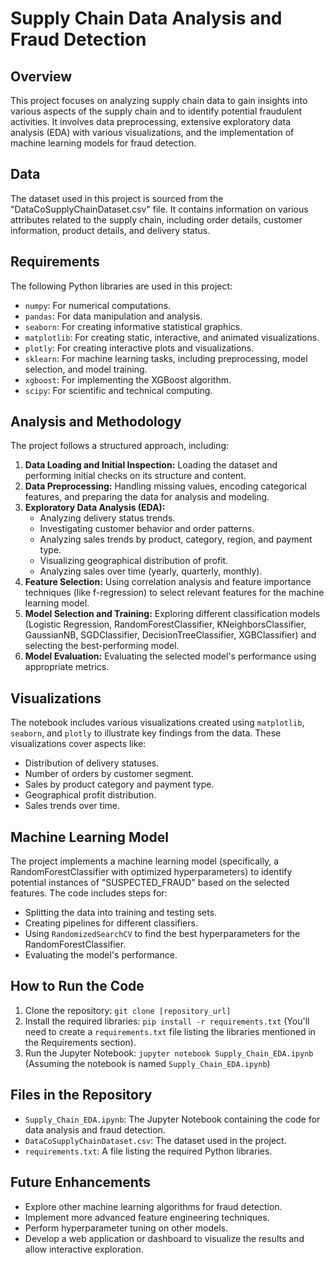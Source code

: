 # Supply Chain Data Analysis and Fraud Detection

## Overview

This project focuses on analyzing supply chain data to gain insights into various aspects of the supply chain and to identify potential fraudulent activities. It involves data preprocessing, extensive exploratory data analysis (EDA) with various visualizations, and the implementation of machine learning models for fraud detection.

## Data

The dataset used in this project is sourced from the "DataCoSupplyChainDataset.csv" file. It contains information on various attributes related to the supply chain, including order details, customer information, product details, and delivery status.

## Requirements

The following Python libraries are used in this project:

*   `numpy`: For numerical computations.
*   `pandas`: For data manipulation and analysis.
*   `seaborn`: For creating informative statistical graphics.
*   `matplotlib`: For creating static, interactive, and animated visualizations.
*   `plotly`: For creating interactive plots and visualizations.
*   `sklearn`: For machine learning tasks, including preprocessing, model selection, and model training.
*   `xgboost`: For implementing the XGBoost algorithm.
*   `scipy`: For scientific and technical computing.

## Analysis and Methodology

The project follows a structured approach, including:

1.  **Data Loading and Initial Inspection:** Loading the dataset and performing initial checks on its structure and content.
2.  **Data Preprocessing:** Handling missing values, encoding categorical features, and preparing the data for analysis and modeling.
3.  **Exploratory Data Analysis (EDA):**
    *   Analyzing delivery status trends.
    *   Investigating customer behavior and order patterns.
    *   Analyzing sales trends by product, category, region, and payment type.
    *   Visualizing geographical distribution of profit.
    *   Analyzing sales over time (yearly, quarterly, monthly).
4.  **Feature Selection:** Using correlation analysis and feature importance techniques (like f-regression) to select relevant features for the machine learning model.
5.  **Model Selection and Training:** Exploring different classification models (Logistic Regression, RandomForestClassifier, KNeighborsClassifier, GaussianNB, SGDClassifier, DecisionTreeClassifier, XGBClassifier) and selecting the best-performing model.
6.  **Model Evaluation:** Evaluating the selected model's performance using appropriate metrics.

## Visualizations

The notebook includes various visualizations created using `matplotlib`, `seaborn`, and `plotly` to illustrate key findings from the data. These visualizations cover aspects like:

*   Distribution of delivery statuses.
*   Number of orders by customer segment.
*   Sales by product category and payment type.
*   Geographical profit distribution.
*   Sales trends over time.

## Machine Learning Model

The project implements a machine learning model (specifically, a RandomForestClassifier with optimized hyperparameters) to identify potential instances of "SUSPECTED_FRAUD" based on the selected features. The code includes steps for:

*   Splitting the data into training and testing sets.
*   Creating pipelines for different classifiers.
*   Using `RandomizedSearchCV` to find the best hyperparameters for the RandomForestClassifier.
*   Evaluating the model's performance.

## How to Run the Code

1.  Clone the repository: `git clone [repository_url]`
2.  Install the required libraries: `pip install -r requirements.txt` (You'll need to create a `requirements.txt` file listing the libraries mentioned in the Requirements section).
3.  Run the Jupyter Notebook: `jupyter notebook Supply_Chain_EDA.ipynb` (Assuming the notebook is named `Supply_Chain_EDA.ipynb`)

## Files in the Repository

*   `Supply_Chain_EDA.ipynb`: The Jupyter Notebook containing the code for data analysis and fraud detection.
*   `DataCoSupplyChainDataset.csv`: The dataset used in the project.
*   `requirements.txt`: A file listing the required Python libraries.

## Future Enhancements

*   Explore other machine learning algorithms for fraud detection.
*   Implement more advanced feature engineering techniques.
*   Perform hyperparameter tuning on other models.
*   Develop a web application or dashboard to visualize the results and allow interactive exploration.
